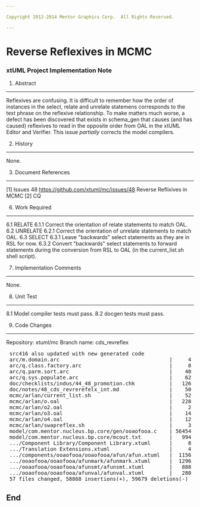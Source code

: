 ```yaml
---

Copyright 2012-2014 Mentor Graphics Corp.  All Rights Reserved. 

---
```


# Reverse Reflexives in MCMC
### xtUML Project Implementation Note  


1.  Abstract
------------
Reflexives are confusing.  It is difficult to remember how the order of
instances in the select, relate and unrelate statemens corresponds to the
text phrase on the reflexive relationship.  To make matters much worse, a
defect has been discovered that exists in schema_gen that causes (and has
caused) reflexives to read in the opposite order from OAL in the xtUML
Editor and Verifier.  This issue _partially_ corrects the model compilers.


2.  History
-----------
None.

3.  Document References
-----------------------
[1] Issues 48 <https://github.com/xtuml/mc/issues/48>
    Reverse Reflixives in MCMC
[2] CQ

6. Work Required
----------------
6.1     RELATE
6.1.1   Correct the orientation of relate statements to match OAL.
6.2     UNRELATE
6.2.1   Correct the orientation of unrelate statements to match OAL.
6.3     SELECT
6.3.1   Leave "backwards" select statements as they are in RSL for now.
6.3.2   Convert "backwards" select statements to forward statements
        during the conversion from RSL to OAL (in the current_list.sh
        shell script).

7. Implementation Comments
--------------------------
None.

8. Unit Test
------------
8.1 Model compiler tests must pass.
8.2 docgen tests must pass.

9. Code Changes
---------------
Repository: xtuml/mc
Branch name:  cds_revreflex 

<pre>
 src416 also updated with new generated code
 arc/m.domain.arc                                   |     4 +-
 arc/q.class.factory.arc                            |     8 +-
 arc/q.parm.sort.arc                                |    40 +-
 arc/q.sys.populate.arc                             |    62 +-
 doc/checklists/indus/44_48_promotion.chk           |   126 +
 doc/notes/48_cds_revrerefelx_int.md                |    50 +
 mcmc/arlan/current_list.sh                         |    52 +-
 mcmc/arlan/o.oal                                   |   228 +-
 mcmc/arlan/o2.oal                                  |     2 +-
 mcmc/arlan/o3.oal                                  |    14 +-
 mcmc/arlan/o4.oal                                  |    12 +-
 mcmc/arlan/swapreflex.sh                           |     3 +
 model/com.mentor.nucleus.bp.core/gen/ooaofooa.c    | 56454 +++++++++----------
 model/com.mentor.nucleus.bp.core/mcout.txt         |   994 -
 .../Component Library/Component Library.xtuml      |     8 +-
 .../Translation Extensions.xtuml                   |     4 +-
 .../components/ooaofooa/ooaofooa/afun/afun.xtuml   |  1156 +-
 .../ooaofooa/ooaofooa/afunmark/afunmark.xtuml      |  1296 +-
 .../ooaofooa/ooaofooa/afunsmt/afunsmt.xtuml        |   888 +-
 .../ooaofooa/ooaofooa/afunval/afunval.xtuml        |   280 +-
 57 files changed, 58868 insertions(+), 59679 deletions(-)
</pre>

End
---

